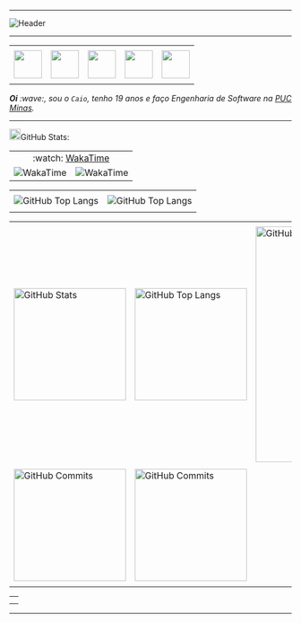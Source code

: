 -----

<div>
<img align="center" alt="Header" src="https://github.com/caiofalsantos/caiofalsantos/img/github-header-banner.png"/>
</div>

-----

<div align="center">
<table>
<tr>
 <td align="center" colspan="11"></td>
</tr> 
<tr>
<!--<td><a href="https://replit.com/@aramuni"><img src="https://joaopauloaramuni.github.io/image/replit3.svg?raw=true" width="50px" height="50px"/></a>-->

<td><a href="https://github.com/caiofalsantos" target="_blank"><img src="https://github.com/caiofalsantos/caiofalsantos/img/github2.png" width="50px" height="50px"/></a>
</td>
<td><a href="mailto:caiofalinacio@gmail.com" target="_blank"><img src="https://github.com/caiofalsantos/caiofalsantos/img/gmail3.png" width="50px" height="50px"/></a>
</td>
<td><a href="https://wa.me/5531995597489" target="_blank"><img src="https://github.com/caiofalsantos/caiofalsantos/img/wpp2.png" width="50px" height="50px"/></a>
</td>
<td><a href="https://www.instagram.com/caiofalinacio/" target="_blank"><img src="https://github.com/caiofalsantos/caiofalsantos/img/insta2.png" width="50px" height="50px"/></a>
</td>
<td><a href="https://www.linkedin.com/in/caio-falinacio-464b18357" target="_blank"><img src="https://github.com/caiofalsantos/caiofalsantos/img/linkedin2.png" width="50px" height="50px"/></a>
</td>

<!--<td><a href="https://slack.com/app_redirect?channel=UVD9N6VCL"><img src="https://joaopauloaramuni.github.io/image/slack.png?raw=true" width="50px" height="50px"/></a>
</td>-->
<!--<td><a href="https://calendly.com/aramuni/" target="_blank"><img src="https://joaopauloaramuni.github.io/image/calendar2.png?raw=true" width="50px" height="50px"/></a>
</td>-->
</tr>
<tr>
 <td align="center" colspan="11"></td>
</tr> 
</table>
</div>

<div align="justify">
<i><b>Oi</b> :wave:, sou o <code>Caio</code>, tenho 19 anos e faço Engenharia de Software na <a href="https://www.pucminas.br/" target="_blank">PUC Minas</a>.</i> 
</div>

-----

<div>

<img height="20" alt="SVG" src="https://github.com/caiofalsantos/caiofalsantos/img/graphic.svg"/>GitHub Stats:

<div align="center">
<table>
<tr>
 
 <td align="center" colspan="2">:watch: <a href="https://wakatime.com/caiofalsantos">WakaTime</a></td>
</tr> 
<tr>
<td><img alt="WakaTime" src="https://github-readme-stats.vercel.app/api/wakatime?username=caiofalsantos&theme=dark&langs_count=12"/></td>
<td>
<img alt="WakaTime" src="https://github-readme-stats.vercel.app/api/wakatime?username=caiofalsantos&theme=dark&layout=compact"/>
</td>
</tr>
</table>
<table>
<tr>
 <td align="center" colspan="3"></td>
</tr> 
<tr>
<td>
<img alt="GitHub Top Langs" src="https://github-readme-stats.vercel.app/api/top-langs/?username=caiofalsantos&theme=dark&locale=pt-br&langs_count=7"/>
</td>
<td>
<img alt="GitHub Top Langs" src="https://github-readme-stats.vercel.app/api/top-langs/?username=caiofalsantos&layout=pie&theme=dark&locale=pt-br"/>
</td>
</tr>
<tr>
 <td align="center" colspan="3"></td>
</tr> 
</table>
<table>
<tr>
 <td align="center" colspan="3"></td>
</tr> 
<tr>
<td>
<img alt="GitHub Stats" width="200px" src="http://github-profile-summary-cards.vercel.app/api/cards/stats?username=caiofalsantos&theme=github_dark"/>
</td>
<td>
<img alt="GitHub Top Langs" width="200px" src="http://github-profile-summary-cards.vercel.app/api/cards/repos-per-language?username=caiofalsantos&theme=github_dark"/>
</td>
<td>
<img alt="GitHub Details" width="420px" src="http://github-profile-summary-cards.vercel.app/api/cards/profile-details?username=caiofalsantos&theme=github_dark"/>
</td>
</tr>
<tr>
 <td align="center" colspan="3"></td>
</tr> 
<tr>
<td>
<img alt="GitHub Commits" width="200px" src="http://github-profile-summary-cards.vercel.app/api/cards/productive-time?username=caiofalsantos&theme=github_dark&utcOffset=8"/>
</td>
<td>
<img alt="GitHub Commits" width="200px" src="http://github-profile-summary-cards.vercel.app/api/cards/most-commit-language?username=caiofalsantos&theme=github_dark"/>
</td>
<tr>
 <td align="center" colspan="3"></td>
</tr>
</table>
<table>
<tr>
 <td align="center"></td>
</tr>
<tr>
 <td align="center"></td>
</tr> 
</table>
</div>
</div>

-----
